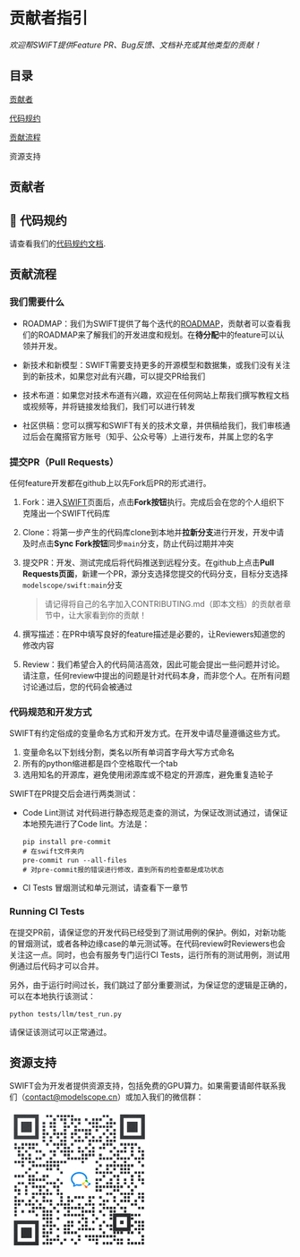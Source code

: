 # 贡献者指引

*欢迎帮SWIFT提供Feature PR、Bug反馈、文档补充或其他类型的贡献！*

## 目录

[贡献者](#book-code-of-conduct)

[代码规约](#book-code-of-conduct)

[贡献流程](#book-code-of-conduct)

资源支持

## 贡献者



## 📖 代码规约

请查看我们的[代码规约文档](https://github.com/modelscope/swift/blob/main/CODE_OF_CONDUCT.md). 

## 贡献流程

### 我们需要什么

- ROADMAP：我们为SWIFT提供了每个迭代的[ROADMAP]()，贡献者可以查看我们的ROADMAP来了解我们的开发进度和规划。在**待分配**中的feature可以认领并开发。

- 新技术和新模型：SWIFT需要支持更多的开源模型和数据集，或我们没有关注到的新技术，如果您对此有兴趣，可以提交PR给我们
- 技术布道：如果您对技术布道有兴趣，欢迎在任何网站上帮我们撰写教程文档或视频等，并将链接发给我们，我们可以进行转发
- 社区供稿：您可以撰写和SWIFT有关的技术文章，并供稿给我们，我们审核通过后会在魔搭官方账号（知乎、公众号等）上进行发布，并属上您的名字

### 提交PR（Pull Requests）

任何feature开发都在github上以先Fork后PR的形式进行。

1. Fork：进入[SWIFT](https://github.com/modelscope/swift)页面后，点击**Fork按钮**执行。完成后会在您的个人组织下克隆出一个SWIFT代码库

2. Clone：将第一步产生的代码库clone到本地并**拉新分支**进行开发，开发中请及时点击**Sync Fork按钮**同步`main`分支，防止代码过期并冲突

3. 提交PR：开发、测试完成后将代码推送到远程分支。在github上点击**Pull Requests页面**，新建一个PR，源分支选择您提交的代码分支，目标分支选择`modelscope/swift:main`分支

   > 请记得将自己的名字加入CONTRIBUTING.md（即本文档）的贡献者章节中，让大家看到你的贡献！

4. 撰写描述：在PR中填写良好的feature描述是必要的，让Reviewers知道您的修改内容

5. Review：我们希望合入的代码简洁高效，因此可能会提出一些问题并讨论。请注意，任何review中提出的问题是针对代码本身，而非您个人。在所有问题讨论通过后，您的代码会被通过

### 代码规范和开发方式

SWIFT有约定俗成的变量命名方式和开发方式。在开发中请尽量遵循这些方式。

1. 变量命名以下划线分割，类名以所有单词首字母大写方式命名
2. 所有的python缩进都是四个空格取代一个tab
3. 选用知名的开源库，避免使用闭源库或不稳定的开源库，避免重复造轮子

SWIFT在PR提交后会进行两类测试：

- Code Lint测试 对代码进行静态规范走查的测试，为保证改测试通过，请保证本地预先进行了Code lint。方法是：

  ```shell
  pip install pre-commit
  # 在swift文件夹内
  pre-commit run --all-files
  # 对pre-commit报的错误进行修改，直到所有的检查都是成功状态
  ```

- CI Tests 冒烟测试和单元测试，请查看下一章节

### Running CI Tests

在提交PR前，请保证您的开发代码已经受到了测试用例的保护。例如，对新功能的冒烟测试，或者各种边缘case的单元测试等。在代码review时Reviewers也会关注这一点。同时，也会有服务专门运行CI Tests，运行所有的测试用例，测试用例通过后代码才可以合并。

另外，由于运行时间过长，我们跳过了部分重要测试，为保证您的逻辑是正确的，可以在本地执行该测试：

```shell
python tests/llm/test_run.py
```

请保证该测试可以正常通过。

## 资源支持

SWIFT会为开发者提供资源支持，包括免费的GPU算力。如果需要请邮件联系我们（[contact@modelscope.cn](mailto:contact@modelscope.cn)）或加入我们的微信群：

<p align="left">
<img src="asset/wechat.png" width="250" style="display: inline-block;">
</p>
